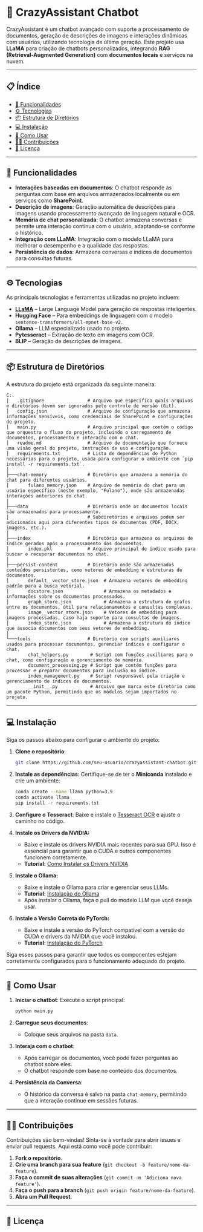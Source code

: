 
# 🤖 CrazyAssistant Chatbot

CrazyAssistant é um chatbot avançado com suporte a processamento de documentos, geração de descrições de imagens e interações dinâmicas com usuários, utilizando tecnologia de última geração. Este projeto usa **LLaMA** para criação de chatbots personalizados, integrando **RAG (Retrieval-Augmented Generation)** com **documentos locais** e serviços na nuvem.

---

## 📋 Índice
- [🚀 Funcionalidades](#-funcionalidades)
- [⚙️ Tecnologias](#-tecnologias)
- [📦 Estrutura de Diretórios](#-estrutura-de-diretórios)
- [💻 Instalação](#-instalação)
- [📝 Como Usar](#-como-usar)
- [🙋‍♀️ Contribuições](#-contribuições)
- [🔐 Licença](#-licença)

---

## 🚀 Funcionalidades
- **Interações baseadas em documentos**: O chatbot responde às perguntas com base em arquivos armazenados localmente ou em serviços como **SharePoint**.
- **Descrição de imagens**: Geração automática de descrições para imagens usando processamento avançado de linguagem natural e OCR.
- **Memória de chat personalizada**: O chatbot armazena conversas e permite uma interação contínua com o usuário, adaptando-se conforme o histórico.
- **Integração com LLaMA**: Integração com o modelo LLaMA para melhorar o desempenho e a qualidade das respostas.
- **Persistência de dados**: Armazena conversas e índices de documentos para consultas futuras.

---

## ⚙️ Tecnologias
As principais tecnologias e ferramentas utilizadas no projeto incluem:
- [**LLaMA**](https://github.com/facebookresearch/llama) – Large Language Model para geração de respostas inteligentes.
- **Hugging Face** – Para embeddings de linguagem com o modelo `sentence-transformers/all-mpnet-base-v2`.
- **Ollama** – LLM especializado usado no projeto.
- **Pytesseract** – Extração de texto em imagens com OCR.
- **BLIP** – Geração de descrições de imagens.

---

## 📦 Estrutura de Diretórios

A estrutura do projeto está organizada da seguinte maneira:

```
C:.
│   .gitignore                # Arquivo que especifica quais arquivos e diretórios devem ser ignorados pelo controle de versão (Git).
│   config.json               # Arquivo de configuração que armazena informações sensíveis, como credenciais de SharePoint e configurações de projeto.
│   main.py                   # Arquivo principal que contém o código que orquestra o fluxo do projeto, incluindo o carregamento de documentos, processamento e interação com o chat.
│   readme.md                 # Arquivo de documentação que fornece uma visão geral do projeto, instruções de uso e configuração.
│   requirements.txt          # Lista de dependências do Python necessárias para o projeto, usada para configurar o ambiente com `pip install -r requirements.txt`.
│
├───chat-memory               # Diretório que armazena a memória do chat para diferentes usuários.
│       fulano_memory.json    # Arquivo de memória do chat para um usuário específico (neste exemplo, "Fulano"), onde são armazenadas interações anteriores do chat.
│
├───data                      # Diretório onde os documentos locais são armazenados para processamento.
│                             # Subdiretórios e arquivos podem ser adicionados aqui para diferentes tipos de documentos (PDF, DOCX, imagens, etc.).
│
├───index                     # Diretório que armazena os arquivos de índice gerados após o processamento dos documentos.
│       index.pkl             # Arquivo principal de índice usado para buscar e recuperar documentos no chat.
│
├───persist-content           # Diretório onde são armazenados conteúdos persistentes, como vetores de embedding e estruturas de documentos.
│       default__vector_store.json  # Armazena vetores de embedding padrão para a busca vetorial.
│       docstore.json               # Armazena os metadados e informações sobre os documentos processados.
│       graph_store.json            # Armazena a estrutura de grafos entre os documentos, útil para relacionamentos e consultas complexas.
│       image__vector_store.json    # Vetores de embedding para imagens processadas, caso haja suporte para consultas de imagens.
│       index_store.json            # Armazena a estrutura do índice que associa documentos com seus vetores de embedding.
│
└───tools                     # Diretório com scripts auxiliares usados para processar documentos, gerenciar índices e configurar o chat.
        chat_helpers.py        # Script com funções auxiliares para o chat, como configuração e gerenciamento de memória.
        document_processing.py # Script que contém funções para processar e preparar documentos para inclusão no índice.
        index_management.py    # Script responsável pela criação e gerenciamento de índices de documentos.
        __init__.py            # Arquivo que marca este diretório como um pacote Python, permitindo que os módulos sejam importados no projeto.

```

---

## 💻 Instalação

Siga os passos abaixo para configurar o ambiente do projeto:

1. **Clone o repositório**:
   ```bash
   git clone https://github.com/seu-usuario/crazyassistant-chatbot.git
   ```

2. **Instale as dependências**:
   Certifique-se de ter o **Miniconda** instalado e crie um ambiente:
   ```bash
   conda create --name llama python=3.9
   conda activate llama
   pip install -r requirements.txt
   ```

3. **Configure o Tesseract**:
   Baixe e instale o [Tesseract OCR](https://github.com/tesseract-ocr/tesseract) e ajuste o caminho no código.


4. **Instale os Drivers da NVIDIA:**
   - Baixe e instale os drivers NVIDIA mais recentes para sua GPU. Isso é essencial para garantir que o CUDA e outros componentes funcionem corretamente.
   - **Tutorial:** [Como Instalar os Drivers NVIDIA](https://www.youtube.com/watch?v=r7Am-ZGMef8)


5. **Instale o Ollama:**
   - Baixe e instale o Ollama para criar e gerenciar seus LLMs.
   - **Tutorial:** [Instalação do Ollama](https://github.com/ollama/ollama)
   - Após instalar o Ollama, faça o pull do modelo LLM que você deseja usar.

5. **Instale a Versão Correta do PyTorch:**
   - Baixe e instale a versão do PyTorch compatível com a versão do CUDA e drivers da NVIDIA que você instalou.
   - **Tutorial:** [Instalação do PyTorch](https://pytorch.org/get-started/locally/)

Siga esses passos para garantir que todos os componentes estejam corretamente configurados para o funcionamento adequado do projeto.

---

## 📝 Como Usar

1. **Iniciar o chatbot**:
   Execute o script principal:
   ```bash
   python main.py
   ```

2. **Carregue seus documentos**:
   - Coloque seus arquivos na pasta `data`.

3. **Interaja com o chatbot**:
   - Após carregar os documentos, você pode fazer perguntas ao chatbot sobre eles.
   - O chatbot responde com base no conteúdo dos documentos.

4. **Persistência da Conversa**:
   - O histórico da conversa é salvo na pasta `chat-memory`, permitindo que a interação continue em sessões futuras.

---

## 🙋‍♀️ Contribuições

Contribuições são bem-vindas! Sinta-se à vontade para abrir issues e enviar pull requests. Aqui está como você pode contribuir:

1. **Fork o repositório**.
2. **Crie uma branch para sua feature** (`git checkout -b feature/nome-da-feature`).
3. **Faça o commit de suas alterações** (`git commit -m 'Adiciona nova feature'`).
4. **Faça o push para a branch** (`git push origin feature/nome-da-feature`).
5. **Abra um Pull Request**.

---

## 🔐 Licença
